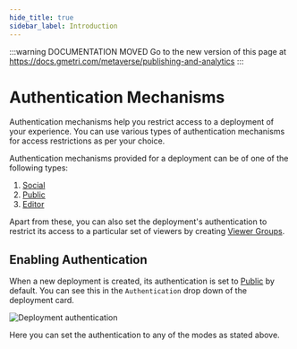 ```yaml
---
hide_title: true
sidebar_label: Introduction
---
```


<head>
  <link rel="canonical" href="https://docs.gmetri.com/metaverse/publishing-and-analytics" />
</head>

:::warning DOCUMENTATION MOVED
Go to the new version of this page at https://docs.gmetri.com/metaverse/publishing-and-analytics
:::

# Authentication Mechanisms

Authentication mechanisms help you restrict access to a deployment of your experience. You can use various types of authentication mechanisms for access restrictions as per your choice.

Authentication mechanisms provided for a deployment can be of one of the following types:

1. [Social](./Authentication/social/)
2. [Public](./Authentication/public/)
3. [Editor](./Authentication/editor/)

Apart from these, you can also set the deployment's authentication to restrict its access to a particular
 set of viewers by creating [Viewer Groups](./Authentication/viewer_groups/). 

## Enabling Authentication

When a new deployment is created, its authentication is set to [Public](./Authentication/public/) by default.
You can see this in the `Authentication` drop down of the deployment card.

![Deployment authentication](https://s.vrgmetri.com/image/q_90/gb-web/portal-docs/assets/img/screenshots/z5/deployment_auth.JPG#boxShadow/)

Here you can set the authentication to any of the modes as stated above.